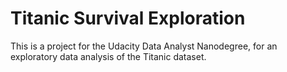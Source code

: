 # Titanic Survival Exploration

This is a project for the Udacity Data Analyst Nanodegree, for an exploratory data analysis of the Titanic dataset.
